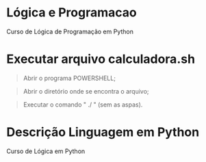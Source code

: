# Lógica e Programacao
 Curso de Lógica de Programação em Python
 
# Executar arquivo calculadora.sh
> Abrir o programa POWERSHELL;

> Abrir o diretório onde se encontra o arquivo;

> Executar o comando " ./ " (sem as aspas).

# Descrição Linguagem em Python
Curso de Lógica em Python

